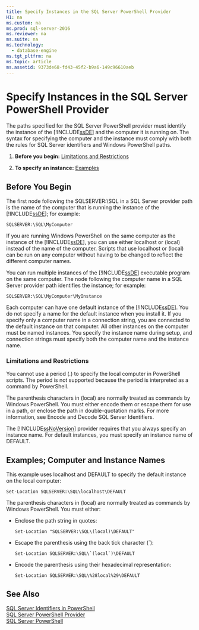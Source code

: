```yaml
---
title: Specify Instances in the SQL Server PowerShell Provider
H1: na
ms.custom: na
ms.prod: sql-server-2016
ms.reviewer: na
ms.suite: na
ms.technology: 
  - database-engine
ms.tgt_pltfrm: na
ms.topic: article
ms.assetid: 9373de68-fd43-45f2-b9a6-149c96610aeb
---
```

# Specify Instances in the SQL Server PowerShell Provider
  The paths specified for the SQL Server PowerShell provider must identify the instance of the [!INCLUDE[ssDE](../../Token/Other/ssDE_md.md)] and the computer it is running on. The syntax for specifying the computer and the instance must comply with both the rules for SQL Server identifiers and Windows PowerShell paths.  
  
1.  **Before you begin:**  [Limitations and Restrictions](#LimitationsRestrictions)  
  
2.  **To specify an instance:**  [Examples](#Examples)  
  
## Before You Begin  
 The first node following the SQLSERVER:\\SQL in a SQL Server provider path is the name of the computer that is running the instance of the [!INCLUDE[ssDE](../../Token/Other/ssDE_md.md)]; for example:  
  
```  
SQLSERVER:\SQL\MyComputer  
```  
  
 If you are running Windows PowerShell on the same computer as the instance of the [!INCLUDE[ssDE](../../Token/Other/ssDE_md.md)], you can use either localhost or \(local\) instead of the name of the computer. Scripts that use localhost or \(local\) can be run on any computer without having to be changed to reflect the different computer names.  
  
 You can run multiple instances of the [!INCLUDE[ssDE](../../Token/Other/ssDE_md.md)] executable program on the same computer. The node following the computer name in a SQL Server provider path identifies the instance; for example:  
  
```  
SQLSERVER:\SQL\MyComputer\MyInstance  
```  
  
 Each computer can have one default instance of the [!INCLUDE[ssDE](../../Token/Other/ssDE_md.md)]. You do not specify a name for the default instance when you install it. If you specify only a computer name in a connection string, you are connected to the default instance on that computer. All other instances on the computer must be named instances. You specify the instance name during setup, and connection strings must specify both the computer name and the instance name.  
  
###  <a name="LimitationsRestrictions"></a> Limitations and Restrictions  
 You cannot use a period \(.\) to specify the local computer in PowerShell scripts. The period is not supported because the period is interpreted as a command by PowerShell.  
  
 The parenthesis characters in \(local\) are normally treated as commands by Windows PowerShell. You must either encode them or escape them for use in a path, or enclose the path in double\-quotation marks. For more information, see Encode and Decode SQL Server Identifiers.  
  
 The [!INCLUDE[ssNoVersion](../../Token/Other/ssNoVersion_md.md)] provider requires that you always specify an instance name. For default instances, you must specify an instance name of DEFAULT.  
  
##  <a name="Examples"></a> Examples; Computer and Instance Names  
 This example uses localhost and DEFAULT to specify the default instance on the local computer:  
  
```  
Set-Location SQLSERVER:\SQL\localhost\DEFAULT   
```  
  
 The parenthesis characters in \(local\) are normally treated as commands by Windows PowerShell. You must either:  
  
-   Enclose the path string in quotes:  
  
    ```  
    Set-Location "SQLSERVER:\SQL\(local)\DEFAULT"  
    ```  
  
-   Escape the parenthesis using the back tick character \(\`\):  
  
    ```  
    Set-Location SQLSERVER:\SQL\`(local`)\DEFAULT  
    ```  
  
-   Encode the parenthesis using their hexadecimal representation:  
  
    ```  
    Set-Location SQLSERVER:\SQL\%28local%29\DEFAULT  
    ```  
  
## See Also  
 [SQL Server Identifiers in PowerShell](../../Topics/TopicNameNotContainA/SQL-Server-Identifiers-in-PowerShell.md)   
 [SQL Server PowerShell Provider](../../Topics/TopicNameNotContainA/SQL-Server-PowerShell-Provider.md)   
 [SQL Server PowerShell](../../Topics/TopicNameNotContainA/SQL-Server-PowerShell.md)  
  
  